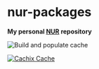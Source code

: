 # nur-packages

**My personal [NUR](https://github.com/nix-community/NUR) repository**

<!-- Remove this if you don't use github actions -->

![Build and populate cache](https://github.com/caarlos0/nur/workflows/Build%20and%20populate%20cache/badge.svg)

[![Cachix Cache](https://img.shields.io/badge/cachix-caarlos0-blue.svg)](https://caarlos0.cachix.org)
